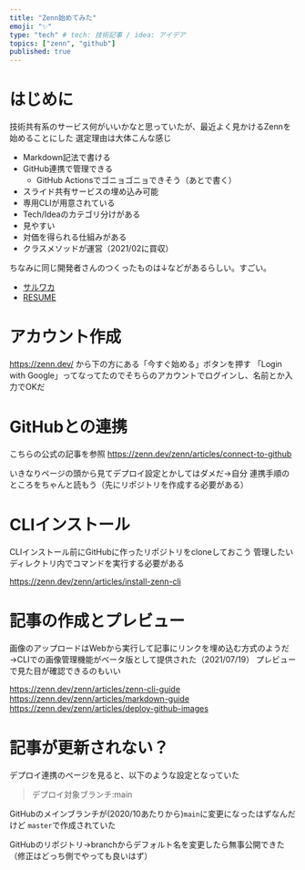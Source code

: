 ```yaml
---
title: "Zenn始めてみた"
emoji: "✨"
type: "tech" # tech: 技術記事 / idea: アイデア
topics: ["zenn", "github"]
published: true
---
```


# はじめに

技術共有系のサービス何がいいかなと思っていたが、最近よく見かけるZennを始めることにした
選定理由は大体こんな感じ

- Markdown記法で書ける
- GitHub連携で管理できる
  - GitHub Actionsでゴニョゴニョできそう（あとで書く）
- スライド共有サービスの埋め込み可能
- 専用CLIが用意されている
- Tech/Ideaのカテゴリ分けがある
- 見やすい
- 対価を得られる仕組みがある
- クラスメソッドが運営（2021/02に買収）

ちなみに同じ開発者さんのつくったものは↓などがあるらしい。すごい。

- [サルワカ](https://saruwakakun.com)
- [RESUME](https://www.resume.id)

# アカウント作成

https://zenn.dev/ から下の方にある「今すぐ始める」ボタンを押す
「Login with Google」ってなってたのでそちらのアカウントでログインし、名前とか入力でOKだ

# GitHubとの連携

こちらの公式の記事を参照
https://zenn.dev/zenn/articles/connect-to-github

いきなりページの頭から見てデプロイ設定とかしてはダメだ→自分
連携手順のところをちゃんと読もう（先にリポジトリを作成する必要がある）

# CLIインストール

CLIインストール前にGitHubに作ったリポジトリをcloneしておこう
管理したいディレクトリ内でコマンドを実行する必要がある

https://zenn.dev/zenn/articles/install-zenn-cli

# 記事の作成とプレビュー

画像のアップロードはWebから実行して記事にリンクを埋め込む方式のようだ
→CLIでの画像管理機能がベータ版として提供された（2021/07/19）
プレビューで見た目が確認できるのもいい

https://zenn.dev/zenn/articles/zenn-cli-guide
https://zenn.dev/zenn/articles/markdown-guide
https://zenn.dev/zenn/articles/deploy-github-images

# 記事が更新されない？

デプロイ連携のページを見ると、以下のような設定となっていた
> デプロイ対象ブランチ:main

GitHubのメインブランチが(2020/10あたりから)`main`に変更になったはずなんだけど
`master`で作成されていた

GitHubのリポジトリ→branchからデフォルト名を変更したら無事公開できた
（修正はどっち側でやっても良いはず）

